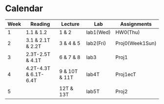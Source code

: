 # Calendar
| Week | Reading               | Lecture       | Lab       | Assignments     |
| ---- | --------------------- | ------------- | --------- | --------------- |
| 1    | 1.1 & 1.2             | 1 & 2         | lab1(Wed) | HW0(Thu)        |
| 2    | 3.1 & 2.1T & 2.2T     | 3 & 4 & 5     | lab2(Fri) | Proj0(Week1Sun) |
| 3    | 2.3T-2.5T & 4.1T      | 6 & 7 & 8     | lab3      | Proj1           |
| 4    | 4.2T-4.3T & 6.1T-6.4T | 9 & 10T & 11T | lab4T     | Proj1ecT        |
| 5    |                       | 12T & 13T     | lab5T     | Proj2           |

